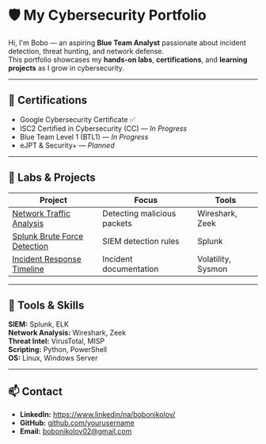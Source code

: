 # 🛡️ My Cybersecurity Portfolio

Hi, I'm Bobo — an aspiring **Blue Team Analyst** passionate about incident detection, threat hunting, and network defense.  
This portfolio showcases my **hands-on labs**, **certifications**, and **learning projects** as I grow in cybersecurity.

---

## 🧰 Certifications
- Google Cybersecurity Certificate ✅
- ISC2 Certified in Cybersecurity (CC) — *In Progress*
- Blue Team Level 1 (BTL1) — *In Progress*
- eJPT & Security+ — *Planned*

---

## 🔬 Labs & Projects
| Project | Focus | Tools |
|----------|--------|-------|
| [Network Traffic Analysis](Labs/Network-Analysis/README.md) | Detecting malicious packets | Wireshark, Zeek |
| [Splunk Brute Force Detection](Labs/Splunk-Investigation/README.md) | SIEM detection rules | Splunk |
| [Incident Response Timeline](Labs/IR-Timeline/README.md) | Incident documentation | Volatility, Sysmon |

---

## 🧠 Tools & Skills
**SIEM:** Splunk, ELK  
**Network Analysis:** Wireshark, Zeek  
**Threat Intel:** VirusTotal, MISP  
**Scripting:** Python, PowerShell  
**OS:** Linux, Windows Server

---

## 📫 Contact
- **LinkedIn:** https://www.linkedin/na/bobonikolov/
- **GitHub:** [github.com/yourusername](#)
- **Email:** bobonikolov02@gmail.com
